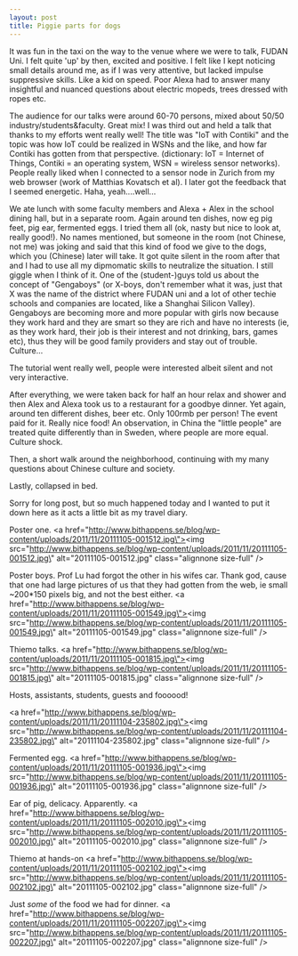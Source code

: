 ```yaml
---
layout: post
title: Piggie parts for dogs
---
```


It was fun in the taxi on the way to the venue where we were to talk, FUDAN Uni. I felt quite \'up\' by then, excited and positive. I felt like I kept noticing small details around me, as if I was very attentive, but lacked impulse suppressive skills. Like a kid on speed. Poor Alexa had to answer many insightful and nuanced questions about electric mopeds, trees dressed with ropes etc.

The audience for our talks were around 60-70 persons, mixed about 50/50 industry/students&faculty. Great mix! I was third out and held a talk that thanks to my efforts went really well! The title was \"IoT with Contiki\" and the topic was how IoT could be realized in WSNs and the like, and how far Contiki has gotten from that perspective. (dictionary: IoT = Internet of Things, Contiki = an operating system, WSN = wireless sensor networks). People really liked when I connected to a sensor node in Zurich from my web browser (work of Matthias Kovatsch et al). I later got the feedback that I seemed energetic. Haha, yeah....well... 

We ate lunch with some faculty members and Alexa + Alex in the school dining hall, but in a separate room. Again around ten dishes, now eg pig feet, pig ear, fermented eggs. I tried them all (ok, nasty but nice to look at, really good!). No names mentioned, but someone in the room (not Chinese, not me) was joking and said that this kind of food we give to the dogs, which you (Chinese) later will take. It got quite silent in the room after that and I had to use all my dipmomatic skills to neutralize the situation. I still giggle when I think of it. One of the (student-)guys told us about the concept of \"Gengaboys\" (or X-boys, don\'t remember what it was, just that X was the name of the district where FUDAN uni and a lot of other techie schools and companies are located, like a Shanghai Silicon Valley). Gengaboys are becoming more and more popular with girls now because they work hard and they are smart so they are rich and have no interests (ie, as they work hard, their job is their interest and not drinking, bars, games etc), thus they will be good family providers and stay out of trouble. Culture...

The tutorial went really well, people were interested albeit silent and not very interactive.

After everything, we were taken back for half an hour relax and shower and then Alex and Alexa took us to a restaurant for a goodbye dinner. Yet again, around ten different dishes, beer etc. Only 100rmb per person! The event paid for it. Really nice food! An observation, in China the \"little people\" are treated quite differently than in Sweden, where people are more equal. Culture shock.

Then, a short walk around the neighborhood, continuing with my many questions about Chinese culture and society. 

Lastly, collapsed in bed.

Sorry for long post, but so much happened today and I wanted to put it down here as it acts a little bit as my travel diary.










Poster one.
<a href=\"http://www.bithappens.se/blog/wp-content/uploads/2011/11/20111105-001512.jpg\"><img src=\"http://www.bithappens.se/blog/wp-content/uploads/2011/11/20111105-001512.jpg\" alt=\"20111105-001512.jpg\" class=\"alignnone size-full\" /></a>



Poster boys. Prof Lu had forgot the other in his wifes car. Thank god, cause that one had large pictures of us that they had gotten from the web, ie small ~200*150 pixels big, and not the best either.
<a href=\"http://www.bithappens.se/blog/wp-content/uploads/2011/11/20111105-001549.jpg\"><img src=\"http://www.bithappens.se/blog/wp-content/uploads/2011/11/20111105-001549.jpg\" alt=\"20111105-001549.jpg\" class=\"alignnone size-full\" /></a>



Thiemo talks. 
<a href=\"http://www.bithappens.se/blog/wp-content/uploads/2011/11/20111105-001815.jpg\"><img src=\"http://www.bithappens.se/blog/wp-content/uploads/2011/11/20111105-001815.jpg\" alt=\"20111105-001815.jpg\" class=\"alignnone size-full\" /></a>



Hosts, assistants, students, guests and foooood!

<a href=\"http://www.bithappens.se/blog/wp-content/uploads/2011/11/20111104-235802.jpg\"><img src=\"http://www.bithappens.se/blog/wp-content/uploads/2011/11/20111104-235802.jpg\" alt=\"20111104-235802.jpg\" class=\"alignnone size-full\" /></a>



Fermented egg.
<a href=\"http://www.bithappens.se/blog/wp-content/uploads/2011/11/20111105-001936.jpg\"><img src=\"http://www.bithappens.se/blog/wp-content/uploads/2011/11/20111105-001936.jpg\" alt=\"20111105-001936.jpg\" class=\"alignnone size-full\" /></a>



Ear of pig, delicacy. Apparently. 
<a href=\"http://www.bithappens.se/blog/wp-content/uploads/2011/11/20111105-002010.jpg\"><img src=\"http://www.bithappens.se/blog/wp-content/uploads/2011/11/20111105-002010.jpg\" alt=\"20111105-002010.jpg\" class=\"alignnone size-full\" /></a>



Thiemo at hands-on
<a href=\"http://www.bithappens.se/blog/wp-content/uploads/2011/11/20111105-002102.jpg\"><img src=\"http://www.bithappens.se/blog/wp-content/uploads/2011/11/20111105-002102.jpg\" alt=\"20111105-002102.jpg\" class=\"alignnone size-full\" /></a>




Just *some* of the food we had for dinner.
<a href=\"http://www.bithappens.se/blog/wp-content/uploads/2011/11/20111105-002207.jpg\"><img src=\"http://www.bithappens.se/blog/wp-content/uploads/2011/11/20111105-002207.jpg\" alt=\"20111105-002207.jpg\" class=\"alignnone size-full\" /></a>